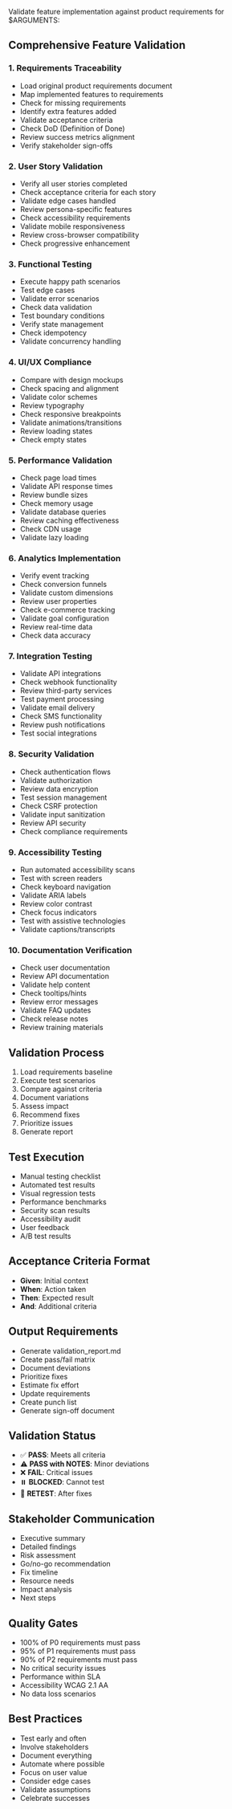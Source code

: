 Validate feature implementation against product requirements for $ARGUMENTS:

## Comprehensive Feature Validation

### 1. Requirements Traceability
- Load original product requirements document
- Map implemented features to requirements
- Check for missing requirements
- Identify extra features added
- Validate acceptance criteria
- Check DoD (Definition of Done)
- Review success metrics alignment
- Verify stakeholder sign-offs

### 2. User Story Validation
- Verify all user stories completed
- Check acceptance criteria for each story
- Validate edge cases handled
- Review persona-specific features
- Check accessibility requirements
- Validate mobile responsiveness
- Review cross-browser compatibility
- Check progressive enhancement

### 3. Functional Testing
- Execute happy path scenarios
- Test edge cases
- Validate error scenarios
- Check data validation
- Test boundary conditions
- Verify state management
- Check idempotency
- Validate concurrency handling

### 4. UI/UX Compliance
- Compare with design mockups
- Check spacing and alignment
- Validate color schemes
- Review typography
- Check responsive breakpoints
- Validate animations/transitions
- Review loading states
- Check empty states

### 5. Performance Validation
- Check page load times
- Validate API response times
- Review bundle sizes
- Check memory usage
- Validate database queries
- Review caching effectiveness
- Check CDN usage
- Validate lazy loading

### 6. Analytics Implementation
- Verify event tracking
- Check conversion funnels
- Validate custom dimensions
- Review user properties
- Check e-commerce tracking
- Validate goal configuration
- Review real-time data
- Check data accuracy

### 7. Integration Testing
- Validate API integrations
- Check webhook functionality
- Review third-party services
- Test payment processing
- Validate email delivery
- Check SMS functionality
- Review push notifications
- Test social integrations

### 8. Security Validation
- Check authentication flows
- Validate authorization
- Review data encryption
- Test session management
- Check CSRF protection
- Validate input sanitization
- Review API security
- Check compliance requirements

### 9. Accessibility Testing
- Run automated accessibility scans
- Test with screen readers
- Check keyboard navigation
- Validate ARIA labels
- Review color contrast
- Check focus indicators
- Test with assistive technologies
- Validate captions/transcripts

### 10. Documentation Verification
- Check user documentation
- Review API documentation
- Validate help content
- Check tooltips/hints
- Review error messages
- Validate FAQ updates
- Check release notes
- Review training materials

## Validation Process
1. Load requirements baseline
2. Execute test scenarios
3. Compare against criteria
4. Document variations
5. Assess impact
6. Recommend fixes
7. Prioritize issues
8. Generate report

## Test Execution
- Manual testing checklist
- Automated test results
- Visual regression tests
- Performance benchmarks
- Security scan results
- Accessibility audit
- User feedback
- A/B test results

## Acceptance Criteria Format
- **Given**: Initial context
- **When**: Action taken
- **Then**: Expected result
- **And**: Additional criteria

## Output Requirements
- Generate validation_report.md
- Create pass/fail matrix
- Document deviations
- Prioritize fixes
- Estimate fix effort
- Update requirements
- Create punch list
- Generate sign-off document

## Validation Status
- ✅ **PASS**: Meets all criteria
- ⚠️ **PASS with NOTES**: Minor deviations
- ❌ **FAIL**: Critical issues
- ⏸️ **BLOCKED**: Cannot test
- 🔄 **RETEST**: After fixes

## Stakeholder Communication
- Executive summary
- Detailed findings
- Risk assessment
- Go/no-go recommendation
- Fix timeline
- Resource needs
- Impact analysis
- Next steps

## Quality Gates
- 100% of P0 requirements must pass
- 95% of P1 requirements must pass
- 90% of P2 requirements must pass
- No critical security issues
- Performance within SLA
- Accessibility WCAG 2.1 AA
- No data loss scenarios

## Best Practices
- Test early and often
- Involve stakeholders
- Document everything
- Automate where possible
- Focus on user value
- Consider edge cases
- Validate assumptions
- Celebrate successes
